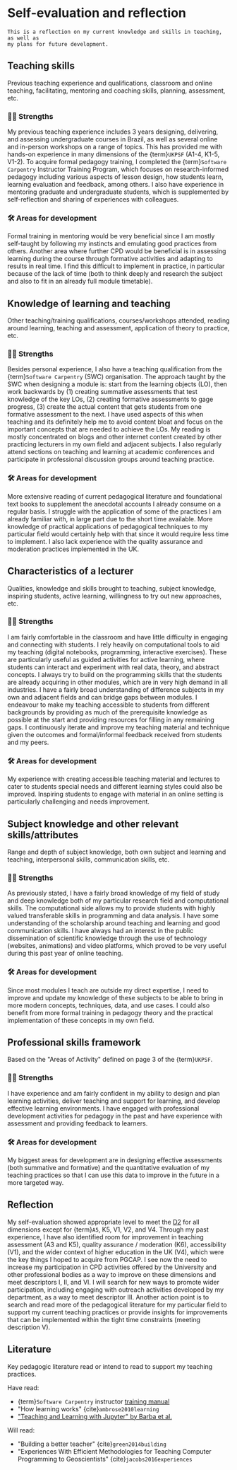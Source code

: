 # Self-evaluation and reflection

```{note}
This is a reflection on my current knowledge and skills in teaching, as well as
my plans for future development.
```

## Teaching skills

Previous teaching experience and qualifications, classroom and online
teaching, facilitating, mentoring and coaching skills, planning, assessment,
etc.

### 💪🏽 Strengths

My previous teaching experience includes 3 years designing, delivering, and
assessing undergraduate courses in Brazil, as well as several online and
in-person workshops on a range of topics. This has provided me with hands-on
experience in many dimensions of the {term}`UKPSF` (A1-4, K1-5, V1-2). To
acquire formal pedagogy training, I completed the {term}`Software Carpentry`
Instructor Training Program, which focuses on research-informed pedagogy
including various aspects of lesson design, how students learn, learning
evaluation and feedback, among others. I also have experience in mentoring
graduate and undergraduate students, which is supplemented by self-reflection
and sharing of experiences with colleagues.

### 🛠️ Areas for development

Formal training in mentoring would be very beneficial since I am mostly
self-taught by following my instincts and emulating good practices from others.
Another area where further CPD would be beneficial is in assessing learning
during the course through formative activities and adapting to results in real
time. I find this difficult to implement in practice, in particular because of
the lack of time (both to think deeply and research the subject and also to fit
in an already full module timetable).

## Knowledge of learning and teaching

Other teaching/training qualifications, courses/workshops attended, reading
around learning, teaching and assessment, application of theory to practice,
etc.


### 💪🏽 Strengths

Besides personal experience, I also have a teaching qualification from the
{term}`Software Carpentry` (SWC) organisation. The approach taught by the SWC
when designing a module is: start from the learning objects (LO), then work
backwards by (1) creating summative assessments that test knowledge of the key
LOs, (2) creating formative assessments to gage progress, (3) create the actual
content that gets students from one formative assessment to the next. I have
used aspects of this when teaching and its definitely help me to avoid content
bloat and focus on the important concepts that are needed to achieve the LOs.
My reading is mostly concentrated on blogs and other internet content created
by other practicing lecturers in my own field and adjacent subjects. I also
regularly attend sections on teaching and learning at academic conferences and
participate in professional discussion groups around teaching practice.

### 🛠️ Areas for development

More extensive reading of current pedagogical literature and foundational text
books to supplement the anecdotal accounts I already consume on a regular
basis. I struggle with the application of some of the practices I am already
familiar with, in large part due to the short time available. More knowledge of
practical applications of pedagogical techniques to my particular field would
certainly help with that since it would require less time to implement. I also
lack experience with the quality assurance and moderation practices implemented
in the UK.


## Characteristics of a lecturer

Qualities, knowledge and skills brought to teaching, subject knowledge,
inspiring students, active learning, willingness to try out new approaches,
etc.

### 💪🏽 Strengths

I am fairly comfortable in the classroom and have little difficulty in engaging
and connecting with students. I rely heavily on computational tools to aid my
teaching (digital notebooks, programming, interactive exercises). These are
particularly useful as guided activities for active learning, where students
can interact and experiment with real data, theory, and abstract concepts. I
always try to build on the programming skills that the students are already
acquiring in other modules, which are in very high demand in all industries. I
have a fairly broad understanding of difference subjects in my own and adjacent
fields and can bridge gaps between modules. I endeavour to make my teaching
accessible to students from different backgrounds by providing as much of the
prerequisite knowledge as possible at the start and providing resources for
filling in any remaining gaps. I continuously iterate and improve my teaching
material and technique given the outcomes and formal/informal feedback received
from students and my peers.

### 🛠️ Areas for development

My experience with creating accessible teaching material and lectures to cater
to students special needs and different learning styles could also be improved.
Inspiring students to engage with material in an online setting is particularly
challenging and needs improvement.

## Subject knowledge and other relevant skills/attributes

Range and depth of subject knowledge, both own subject and learning and
teaching, interpersonal skills, communication skills, etc.

### 💪🏽 Strengths

As previously stated, I have a fairly broad knowledge of my field of study and
deep knowledge both of my particular research field and computational skills.
The computational side allows my to provide students with highly valued
transferable skills in programming and data analysis. I have some understanding
of the scholarship around teaching and learning and good communication skills.
I have always had an interest in the public dissemination of scientific
knowledge through the use of technology (websites, animations) and video
platforms, which proved to be very useful during this past year of online
teaching.

### 🛠️ Areas for development

Since most modules I teach are outside my direct expertise, I need to improve
and update my knowledge of these subjects to be able to bring in more modern
concepts, techniques, data, and use cases. I could also benefit from more
formal training in pedagogy theory and the practical implementation of these
concepts in my own field.


## Professional skills framework

Based on the "Areas of Activity" defined on page 3 of the {term}`UKPSF`.

### 💪🏽 Strengths

I have experience and am fairly confident in my ability to design and plan
learning activities, deliver teaching and support for learning, and develop
effective learning environments. I have engaged with professional development
activities for pedagogy in the past and have experience with assessment and
providing feedback to learners.

### 🛠️ Areas for development

My biggest areas for development are in designing effective assessments (both
summative and formative) and the quantitative evaluation of my teaching
practices so that I can use this data to improve in the future in a more
targeted way.

## Reflection

My self-evaluation showed appropriate level to meet the [D2](d2) for all
dimensions except for {term}`A5`, K5, V1, V2, and V4. Through my past
experience, I have also identified room for improvement in teaching assessment
(A3 and K5), quality assurance / moderation (K6), accessibility (V1), and the
wider context of higher education in the UK (V4), which were the key things I
hoped to acquire from PGCAP. I see now the need to increase my participation in
CPD activities offered by the University and other professional bodies as a way
to improve on these dimensions and meet descriptors I, II, and VI. I will
search for new ways to promote wider participation, including engaging with
outreach activities developed by my department, as a way to meet descriptor
III. Another action point is to search and read more of the pedagogical
literature for my particular field to support my current teaching practices or
provide insights for improvements that can be implemented within the tight time
constraints (meeting description V).

## Literature

Key pedagogic literature read or intend to read to support my teaching
practices.

Have read:

* {term}`Software Carpentry` instructor [training manual](https://carpentries.github.io/instructor-training/)
* "How learning works" {cite}`ambrose2010learning`
* ["Teaching and Learning with Jupyter" by Barba et al.](https://jupyter4edu.github.io/jupyter-edu-book/)

Will read:

* "Building a better teacher" {cite}`green2014building`
* "Experiences With Efficient Methodologies for Teaching Computer Programming
  to Geoscientists" {cite}`jacobs2016experiences`
